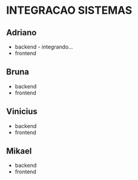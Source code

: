# INTEGRACAO SISTEMAS

## Adriano
* backend - integrando...
* frontend

## Bruna
* backend
* frontend

## Vinicius
* backend
* frontend

## Mikael
* backend
* frontend
